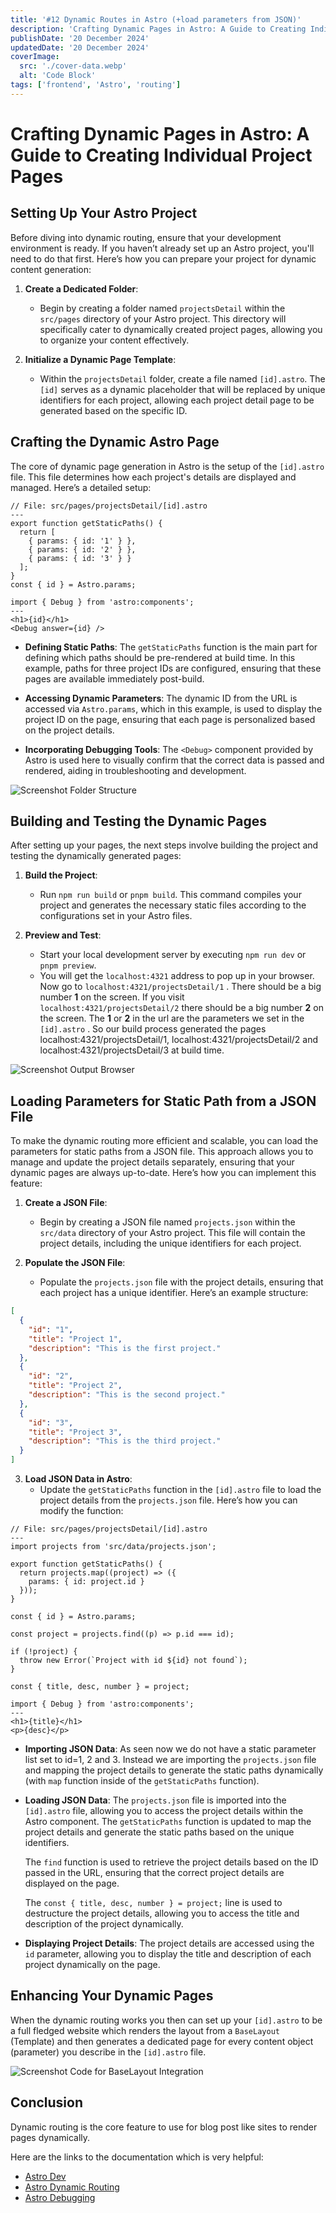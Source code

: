 ```yaml
---
title: '#12 Dynamic Routes in Astro (+load parameters from JSON)'
description: 'Crafting Dynamic Pages in Astro: A Guide to Creating Individual Project Pages and Blog Post like Sites with Dynamic Routing'
publishDate: '20 December 2024'
updatedDate: '20 December 2024'
coverImage:
  src: './cover-data.webp'
  alt: 'Code Block'
tags: ['frontend', 'Astro', 'routing']
---
```


# Crafting Dynamic Pages in Astro: A Guide to Creating Individual Project Pages

## Setting Up Your Astro Project

Before diving into dynamic routing, ensure that your development environment is ready. If you haven’t already set up an Astro project, you'll need to do that first. Here’s how you can prepare your project for dynamic content generation:

1. **Create a Dedicated Folder**:

   - Begin by creating a folder named `projectsDetail` within the `src/pages` directory of your Astro project. This directory will specifically cater to dynamically created project pages, allowing you to organize your content effectively.

2. **Initialize a Dynamic Page Template**:
   - Within the `projectsDetail` folder, create a file named `[id].astro`. The `[id]` serves as a dynamic placeholder that will be replaced by unique identifiers for each project, allowing each project detail page to be generated based on the specific ID.

## Crafting the Dynamic Astro Page

The core of dynamic page generation in Astro is the setup of the `[id].astro` file. This file determines how each project's details are displayed and managed. Here’s a detailed setup:

```tsx
// File: src/pages/projectsDetail/[id].astro
---
export function getStaticPaths() {
  return [
    { params: { id: '1' } },
    { params: { id: '2' } },
    { params: { id: '3' } }
  ];
}
const { id } = Astro.params;

import { Debug } from 'astro:components';
---
<h1>{id}</h1>
<Debug answer={id} />
```

- **Defining Static Paths**:
  The `getStaticPaths` function is the main part for defining which paths should be pre-rendered at build time. In this example, paths for three project IDs are configured, ensuring that these pages are available immediately post-build.
- **Accessing Dynamic Parameters**:
  The dynamic ID from the URL is accessed via `Astro.params`, which in this example, is used to display the project ID on the page, ensuring that each page is personalized based on the project details.

- **Incorporating Debugging Tools**:
  The `<Debug>` component provided by Astro is used here to visually confirm that the correct data is passed and rendered, aiding in troubleshooting and development.

![Screenshot Folder Structure](./code-testing-route.webp)

## Building and Testing the Dynamic Pages

After setting up your pages, the next steps involve building the project and testing the dynamically generated pages:

1. **Build the Project**:

   - Run `npm run build` or `pnpm build`. This command compiles your project and generates the necessary static files according to the configurations set in your Astro files.

2. **Preview and Test**:
   - Start your local development server by executing `npm run dev` or `pnpm preview`.
   - You will get the `localhost:4321` address to pop up in your browser. Now go to `localhost:4321/projectsDetail/1` . There should be a big number **1** on the screen. If you visit `localhost:4321/projectsDetail/2` there should be a big number **2** on the screen. The **1** or **2** in the url are the parameters we set in the `[id].astro` . So our build process generated the pages localhost:4321/projectsDetail/1, localhost:4321/projectsDetail/2 and localhost:4321/projectsDetail/3 at build time.

![Screenshot Output Browser](./testing-screen.webp)

## Loading Parameters for Static Path from a JSON File

To make the dynamic routing more efficient and scalable, you can load the parameters for static paths from a JSON file. This approach allows you to manage and update the project details separately, ensuring that your dynamic pages are always up-to-date. Here’s how you can implement this feature:

1. **Create a JSON File**:

   - Begin by creating a JSON file named `projects.json` within the `src/data` directory of your Astro project. This file will contain the project details, including the unique identifiers for each project.

2. **Populate the JSON File**:
   - Populate the `projects.json` file with the project details, ensuring that each project has a unique identifier. Here’s an example structure:

```json
[
  {
    "id": "1",
    "title": "Project 1",
    "description": "This is the first project."
  },
  {
    "id": "2",
    "title": "Project 2",
    "description": "This is the second project."
  },
  {
    "id": "3",
    "title": "Project 3",
    "description": "This is the third project."
  }
]
```

3. **Load JSON Data in Astro**:
   - Update the `getStaticPaths` function in the `[id].astro` file to load the project details from the `projects.json` file. Here’s how you can modify the function:

```tsx
// File: src/pages/projectsDetail/[id].astro
---
import projects from 'src/data/projects.json';

export function getStaticPaths() {
  return projects.map((project) => ({
    params: { id: project.id }
  }));
}

const { id } = Astro.params;

const project = projects.find((p) => p.id === id);

if (!project) {
  throw new Error(`Project with id ${id} not found`);
}

const { title, desc, number } = project;

import { Debug } from 'astro:components';
---
<h1>{title}</h1>
<p>{desc}</p>
```

- **Importing JSON Data**:
  As seen now we do not have a static parameter list set to id=1, 2 and 3. Instead we are importing the `projects.json` file and mapping the project details to generate the static paths dynamically (with `map` function inside of the `getStaticPaths` function).

- **Loading JSON Data**:
  The `projects.json` file is imported into the `[id].astro` file, allowing you to access the project details within the Astro component. The `getStaticPaths` function is updated to map the project details and generate the static paths based on the unique identifiers.

  The `find` function is used to retrieve the project details based on the ID passed in the URL, ensuring that the correct project details are displayed on the page.

  The `const { title, desc, number } = project;` line is used to destructure the project details, allowing you to access the title and description of the project dynamically.

- **Displaying Project Details**:
  The project details are accessed using the `id` parameter, allowing you to display the title and description of each project dynamically on the page.

## Enhancing Your Dynamic Pages

When the dynamic routing works you then can set up your `[id].astro` to be a full fledged website which renders the layout from a `BaseLayout` (Template) and then generates a dedicated page for every content object (parameter) you describe in the `[id].astro` file.

![Screenshot Code for BaseLayout Integration](./full-fledged-site.webp)

## Conclusion

Dynamic routing is the core feature to use for blog post like sites to render pages dynamically.

Here are the links to the documentation which is very helpful:

- [Astro Dev](https://docs.astro.build/)
- [Astro Dynamic Routing](https://docs.astro.build/en/guides/routing/#dynamic-routes)
- [Astro Debugging](https://docs.astro.build/en/guides/troubleshooting/)
